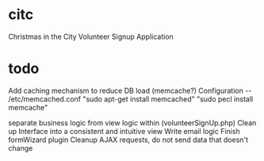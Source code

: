 citc
====
Christmas in the City Volunteer Signup Application

todo
====
Add caching mechanism to reduce DB load (memcache?)
Configuration -- /etc/memcached.conf
"sudo apt-get install memcached"
"sudo pecl install memcache"

separate business logic from view logic within (volunteerSignUp.php)
Clean up Interface into a consistent and intuitive view
Write email logic
Finish formWizard plugin
Cleanup AJAX requests, do not send data that doesn't change